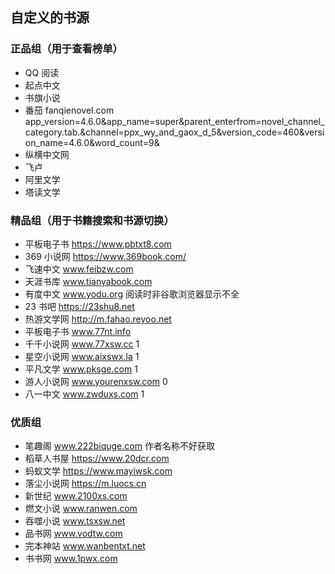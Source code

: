## 自定义的书源

### 正品组（用于查看榜单）

- QQ 阅读
- 起点中文
- 书旗小说
- 番茄 fanqienovel.com app_version=4.6.0&app_name=super&parent_enterfrom=novel_channel_category.tab.&channel=ppx_wy_and_gaox_d_5&version_code=460&version_name=4.6.0&word_count=9&
- 纵横中文网
- 飞卢
- 阿里文学
- 塔读文学

### 精品组（用于书籍搜索和书源切换）

- 平板电子书 https://www.pbtxt8.com
- 369 小说网 https://www.369book.com/
- 飞速中文 www.feibzw.com
- 天涯书库 www.tianyabook.com
- 有度中文 www.yodu.org 阅读时非谷歌浏览器显示不全
- 23 书吧 https://23shu8.net
- 热游文学网 http://m.fahao.reyoo.net
- 平板电子书 www.77nt.info
- 千千小说网 www.77xsw.cc 1
- 星空小说网 www.aixswx.la 1
- 平凡文学 www.pksge.com 1
- 游人小说网 www.yourenxsw.com 0
- 八一中文 www.zwduxs.com 1

### 优质组

- 笔趣阁 www.222biquge.com 作者名称不好获取
- 稻草人书屋 https://www.20dcr.com
- 蚂蚁文学 https://www.mayiwsk.com
- 落尘小说网 https://m.luocs.cn
- 新世纪 www.2100xs.com
- 燃文小说 www.ranwen.com
- 吞噬小说 www.tsxsw.net
- 品书网 www.vodtw.com
- 完本神站 www.wanbentxt.net
- 书书网 www.1pwx.com
